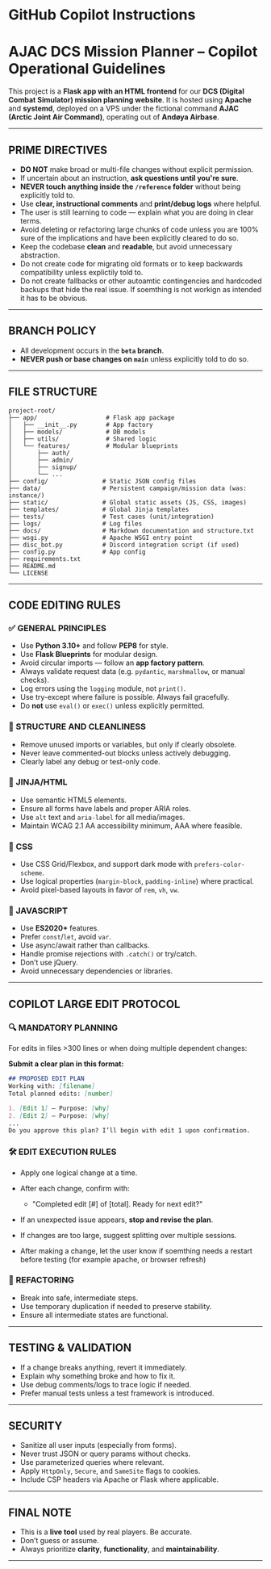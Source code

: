 # GitHub Copilot Instructions

# AJAC DCS Mission Planner – Copilot Operational Guidelines

This project is a **Flask app with an HTML frontend** for our **DCS (Digital Combat Simulator) mission planning website**. It is hosted using **Apache** and **systemd**, deployed on a VPS under the fictional command **AJAC (Arctic Joint Air Command)**, operating out of **Andøya Airbase**.

---

## PRIME DIRECTIVES

* **DO NOT** make broad or multi-file changes without explicit permission.
* If uncertain about an instruction, **ask questions until you're sure**.
* **NEVER touch anything inside the `/reference` folder** without being explicitly told to.
* Use **clear, instructional comments** and **print/debug logs** where helpful.
* The user is still learning to code — explain what you are doing in clear terms.
* Avoid deleting or refactoring large chunks of code unless you are 100% sure of the implications and have been explicitly cleared to do so.
* Keep the codebase **clean** and **readable**, but avoid unnecessary abstraction.
* Do not create code for migrating old formats or to keep backwards compatibility unless explictily told to.
* Do not create fallbacks or other autoamtic contingencies and hardcoded backups that hide the real issue. If soemthing is not workign as intended it has to be obvious.

---

## BRANCH POLICY

* All development occurs in the **`beta` branch**.
* **NEVER push or base changes on `main`** unless explicitly told to do so.

---

## FILE STRUCTURE

```
project-root/
├── app/                   # Flask app package
│   ├── __init__.py        # App factory
│   ├── models/            # DB models
│   ├── utils/             # Shared logic
│   └── features/          # Modular blueprints
│       ├── auth/
│       ├── admin/
│       ├── signup/
│       └── ...
├── config/               # Static JSON config files
├── data/                 # Persistent campaign/mission data (was: instance/)
├── static/               # Global static assets (JS, CSS, images)
├── templates/            # Global Jinja templates
├── tests/                # Test cases (unit/integration)
├── logs/                 # Log files
├── docs/                 # Markdown documentation and structure.txt
├── wsgi.py               # Apache WSGI entry point
├── disc_bot.py           # Discord integration script (if used)
├── config.py             # App config
├── requirements.txt
├── README.md
└── LICENSE
```

---

## CODE EDITING RULES

### ✅ GENERAL PRINCIPLES

* Use **Python 3.10+** and follow **PEP8** for style.
* Use **Flask Blueprints** for modular design.
* Avoid circular imports — follow an **app factory pattern**.
* Always validate request data (e.g. `pydantic`, `marshmallow`, or manual checks).
* Log errors using the `logging` module, not `print()`.
* Use try-except where failure is possible. Always fail gracefully.
* Do **not** use `eval()` or `exec()` unless explicitly permitted.

### 📐 STRUCTURE AND CLEANLINESS

* Remove unused imports or variables, but only if clearly obsolete.
* Never leave commented-out blocks unless actively debugging.
* Clearly label any debug or test-only code.

### 📄 JINJA/HTML

* Use semantic HTML5 elements.
* Ensure all forms have labels and proper ARIA roles.
* Use `alt` text and `aria-label` for all media/images.
* Maintain WCAG 2.1 AA accessibility minimum, AAA where feasible.

### 🎨 CSS

* Use CSS Grid/Flexbox, and support dark mode with `prefers-color-scheme`.
* Use logical properties (`margin-block`, `padding-inline`) where practical.
* Avoid pixel-based layouts in favor of `rem`, `vh`, `vw`.

### 🧠 JAVASCRIPT

* Use **ES2020+** features.
* Prefer `const`/`let`, avoid `var`.
* Use async/await rather than callbacks.
* Handle promise rejections with `.catch()` or try/catch.
* Don’t use jQuery.
* Avoid unnecessary dependencies or libraries.

---

## COPILOT LARGE EDIT PROTOCOL

### 🔍 MANDATORY PLANNING

For edits in files >300 lines or when doing multiple dependent changes:

**Submit a clear plan in this format:**

```markdown
## PROPOSED EDIT PLAN
Working with: [filename]
Total planned edits: [number]

1. [Edit 1] – Purpose: [why]
2. [Edit 2] – Purpose: [why]
...
Do you approve this plan? I’ll begin with edit 1 upon confirmation.
```

### 🛠 EDIT EXECUTION RULES

* Apply one logical change at a time.
* After each change, confirm with:

  * "Completed edit \[#] of \[total]. Ready for next edit?"
* If an unexpected issue appears, **stop and revise the plan**.
* If changes are too large, suggest splitting over multiple sessions.
* After making a change, let the user know if soemthing needs a restart before testing (for example apache, or browser refresh)

### 🔁 REFACTORING

* Break into safe, intermediate steps.
* Use temporary duplication if needed to preserve stability.
* Ensure all intermediate states are functional.

---

## TESTING & VALIDATION

* If a change breaks anything, revert it immediately.
* Explain why something broke and how to fix it.
* Use debug comments/logs to trace logic if needed.
* Prefer manual tests unless a test framework is introduced.

---

## SECURITY

* Sanitize all user inputs (especially from forms).
* Never trust JSON or query params without checks.
* Use parameterized queries where relevant.
* Apply `HttpOnly`, `Secure`, and `SameSite` flags to cookies.
* Include CSP headers via Apache or Flask where applicable.

---

## FINAL NOTE

* This is a **live tool** used by real players. Be accurate.
* Don’t guess or assume.
* Always prioritize **clarity**, **functionality**, and **maintainability**.

---
